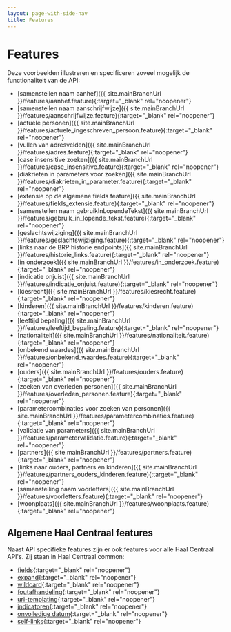 ```yaml
---
layout: page-with-side-nav
title: Features
---
```

# Features
Deze voorbeelden illustreren en specificeren zoveel mogelijk de functionaliteit van de API:

- [samenstellen naam aanhef]({{ site.mainBranchUrl }}/features/aanhef.feature){:target="_blank" rel="noopener"}
- [samenstellen naam aanschrijfwijze]({{ site.mainBranchUrl }}/features/aanschrijfwijze.feature){:target="_blank" rel="noopener"}
- [actuele personen]({{ site.mainBranchUrl }}/features/actuele_ingeschreven_persoon.feature){:target="_blank" rel="noopener"}
- [vullen van adresvelden]({{ site.mainBranchUrl }}/features/adres.feature){:target="_blank" rel="noopener"}
- [case insensitive zoeken]({{ site.mainBranchUrl }}/features/case_insensitive.feature){:target="_blank" rel="noopener"}
- [diakrieten in parameters voor zoeken]({{ site.mainBranchUrl }}/features/diakrieten_in_parameter.feature){:target="_blank" rel="noopener"}
- [extensie op de algemene fields feature]({{ site.mainBranchUrl }}/features/fields_extensie.feature){:target="_blank" rel="noopener"}
- [samenstellen naam gebruikInLopendeTekst]({{ site.mainBranchUrl }}/features/gebruik_in_lopende_tekst.feature){:target="_blank" rel="noopener"}
- [geslachtswijziging]({{ site.mainBranchUrl }}/features/geslachtswijziging.feature){:target="_blank" rel="noopener"}
- [links naar de BRP historie endpoints]({{ site.mainBranchUrl }}/features/historie_links.feature){:target="_blank" rel="noopener"}
- [in onderzoek]({{ site.mainBranchUrl }}/features/in_onderzoek.feature){:target="_blank" rel="noopener"}
- [indicatie onjuist]({{ site.mainBranchUrl }}/features/indicatie_onjuist.feature){:target="_blank" rel="noopener"}
- [kiesrecht]({{ site.mainBranchUrl }}/features/kiesrecht.feature){:target="_blank" rel="noopener"}
- [kinderen]({{ site.mainBranchUrl }}/features/kinderen.feature){:target="_blank" rel="noopener"}
- [leeftijd bepaling]({{ site.mainBranchUrl }}/features/leeftijd_bepaling.feature){:target="_blank" rel="noopener"}
- [nationaliteit]({{ site.mainBranchUrl }}/features/nationaliteit.feature){:target="_blank" rel="noopener"}
- [onbekend waardes]({{ site.mainBranchUrl }}/features/onbekend_waardes.feature){:target="_blank" rel="noopener"}
- [ouders]({{ site.mainBranchUrl }}/features/ouders.feature){:target="_blank" rel="noopener"}
- [zoeken van overleden personen]({{ site.mainBranchUrl }}/features/overleden_personen.feature){:target="_blank" rel="noopener"}
- [parametercombinaties voor zoeken van personen]({{ site.mainBranchUrl }}/features/parametercombinaties.feature){:target="_blank" rel="noopener"}
- [validatie van parameters]({{ site.mainBranchUrl }}/features/parametervalidatie.feature){:target="_blank" rel="noopener"}
- [partners]({{ site.mainBranchUrl }}/features/partners.feature){:target="_blank" rel="noopener"}
- [links naar ouders, partners en kinderen]({{ site.mainBranchUrl }}/features/partners_ouders_kinderen.feature){:target="_blank" rel="noopener"}
- [samenstelling naam voorletters]({{ site.mainBranchUrl }}/features/voorletters.feature){:target="_blank" rel="noopener"}
- [woonplaats]({{ site.mainBranchUrl }}/features/woonplaats.feature){:target="_blank" rel="noopener"}

## Algemene Haal Centraal features
Naast API specifieke features zijn er ook features voor alle Haal Centraal API's. Zij staan in Haal Centraal common:
- [fields](https://github.com/VNG-Realisatie/Haal-Centraal-common/blob/master/features/fields.feature){:target="_blank" rel="noopener"}
- [expand](https://github.com/VNG-Realisatie/Haal-Centraal-common/blob/master/features/expand.feature){:target="_blank" rel="noopener"}
- [wildcard](https://github.com/VNG-Realisatie/Haal-Centraal-common/blob/master/features/wildcard.feature){:target="_blank" rel="noopener"}
- [foutafhandeling](https://github.com/VNG-Realisatie/Haal-Centraal-common/blob/master/features/foutafhandeling.feature){:target="_blank" rel="noopener"}
- [uri-templating](https://github.com/VNG-Realisatie/Haal-Centraal-common/blob/master/features/uri-templating.feature){:target="_blank" rel="noopener"}
- [indicatoren](https://github.com/VNG-Realisatie/Haal-Centraal-common/blob/master/features/indicatoren.feature){:target="_blank" rel="noopener"}
- [onvolledige datum](https://github.com/VNG-Realisatie/Haal-Centraal-common/blob/master/features/onvolledige_datum.feature){:target="_blank" rel="noopener"}
- [self-links](https://github.com/VNG-Realisatie/Haal-Centraal-common/blob/master/features/self-links.feature){:target="_blank" rel="noopener"}

